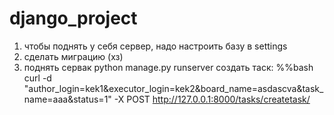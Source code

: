 # django_project
1) чтобы поднять у себя сервер, надо настроить базу в settings
2) сделать миграцию (хз)
3) поднять сервак python manage.py runserver
создать таск: 
%%bash
curl -d "author_login=kek1&executor_login=kek2&board_name=asdascva&task_name=aaa&status=1" -X POST http://127.0.0.1:8000/tasks/createtask/

